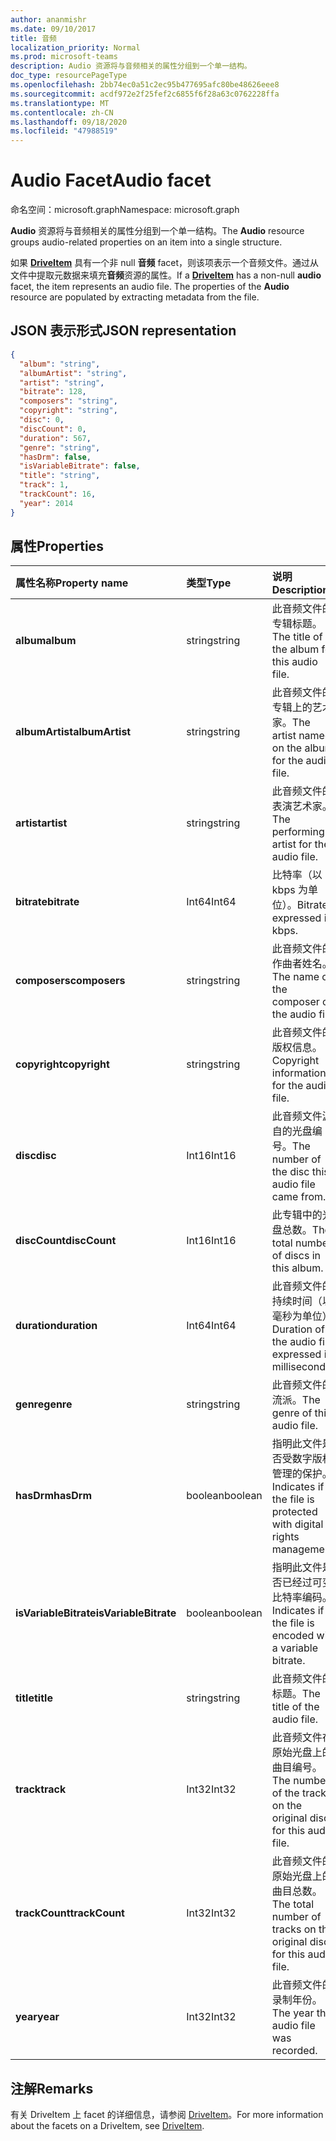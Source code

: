 ```yaml
---
author: ananmishr
ms.date: 09/10/2017
title: 音频
localization_priority: Normal
ms.prod: microsoft-teams
description: Audio 资源将与音频相关的属性分组到一个单一结构。
doc_type: resourcePageType
ms.openlocfilehash: 2bb74ec0a51c2ec95b477695afc80be48626eee8
ms.sourcegitcommit: acdf972e2f25fef2c6855f6f28a63c0762228ffa
ms.translationtype: MT
ms.contentlocale: zh-CN
ms.lasthandoff: 09/18/2020
ms.locfileid: "47988519"
---
```

# <a name="audio-facet"></a><span data-ttu-id="1b240-103">Audio Facet</span><span class="sxs-lookup"><span data-stu-id="1b240-103">Audio facet</span></span>

<span data-ttu-id="1b240-104">命名空间：microsoft.graph</span><span class="sxs-lookup"><span data-stu-id="1b240-104">Namespace: microsoft.graph</span></span>

<span data-ttu-id="1b240-105">**Audio** 资源将与音频相关的属性分组到一个单一结构。</span><span class="sxs-lookup"><span data-stu-id="1b240-105">The **Audio** resource groups audio-related properties on an item into a single structure.</span></span>

<span data-ttu-id="1b240-p101">如果 [**DriveItem**](driveitem.md) 具有一个非 null **音频** facet，则该项表示一个音频文件。通过从文件中提取元数据来填充**音频**资源的属性。</span><span class="sxs-lookup"><span data-stu-id="1b240-p101">If a [**DriveItem**](driveitem.md) has a non-null **audio** facet, the item represents an audio file. The properties of the **Audio** resource are populated by extracting metadata from the file.</span></span> 

## <a name="json-representation"></a><span data-ttu-id="1b240-108">JSON 表示形式</span><span class="sxs-lookup"><span data-stu-id="1b240-108">JSON representation</span></span>

<!-- { "blockType": "resource", "@odata.type": "microsoft.graph.audio" } -->
```json
{
  "album": "string",
  "albumArtist": "string",
  "artist": "string",
  "bitrate": 128,
  "composers": "string",
  "copyright": "string",
  "disc": 0,
  "discCount": 0,
  "duration": 567,
  "genre": "string",
  "hasDrm": false,
  "isVariableBitrate": false,
  "title": "string",
  "track": 1,
  "trackCount": 16,
  "year": 2014
}
```

## <a name="properties"></a><span data-ttu-id="1b240-109">属性</span><span class="sxs-lookup"><span data-stu-id="1b240-109">Properties</span></span>

| <span data-ttu-id="1b240-110">属性名称</span><span class="sxs-lookup"><span data-stu-id="1b240-110">Property name</span></span>         | <span data-ttu-id="1b240-111">类型</span><span class="sxs-lookup"><span data-stu-id="1b240-111">Type</span></span>    | <span data-ttu-id="1b240-112">说明</span><span class="sxs-lookup"><span data-stu-id="1b240-112">Description</span></span>                                                          |
|:----------------------|:--------|:---------------------------------------------------------------------|
| <span data-ttu-id="1b240-113">**album**</span><span class="sxs-lookup"><span data-stu-id="1b240-113">**album**</span></span>             | <span data-ttu-id="1b240-114">string</span><span class="sxs-lookup"><span data-stu-id="1b240-114">string</span></span>  | <span data-ttu-id="1b240-115">此音频文件的专辑标题。</span><span class="sxs-lookup"><span data-stu-id="1b240-115">The title of the album for this audio file.</span></span>                          |
| <span data-ttu-id="1b240-116">**albumArtist**</span><span class="sxs-lookup"><span data-stu-id="1b240-116">**albumArtist**</span></span>       | <span data-ttu-id="1b240-117">string</span><span class="sxs-lookup"><span data-stu-id="1b240-117">string</span></span>  | <span data-ttu-id="1b240-118">此音频文件的专辑上的艺术家。</span><span class="sxs-lookup"><span data-stu-id="1b240-118">The artist named on the album for the audio file.</span></span>                    |
| <span data-ttu-id="1b240-119">**artist**</span><span class="sxs-lookup"><span data-stu-id="1b240-119">**artist**</span></span>            | <span data-ttu-id="1b240-120">string</span><span class="sxs-lookup"><span data-stu-id="1b240-120">string</span></span>  | <span data-ttu-id="1b240-121">此音频文件的表演艺术家。</span><span class="sxs-lookup"><span data-stu-id="1b240-121">The performing artist for the audio file.</span></span>                            |
| <span data-ttu-id="1b240-122">**bitrate**</span><span class="sxs-lookup"><span data-stu-id="1b240-122">**bitrate**</span></span>           | <span data-ttu-id="1b240-123">Int64</span><span class="sxs-lookup"><span data-stu-id="1b240-123">Int64</span></span>   | <span data-ttu-id="1b240-124">比特率（以 kbps 为单位）。</span><span class="sxs-lookup"><span data-stu-id="1b240-124">Bitrate expressed in kbps.</span></span>                                           |
| <span data-ttu-id="1b240-125">**composers**</span><span class="sxs-lookup"><span data-stu-id="1b240-125">**composers**</span></span>         | <span data-ttu-id="1b240-126">string</span><span class="sxs-lookup"><span data-stu-id="1b240-126">string</span></span>  | <span data-ttu-id="1b240-127">此音频文件的作曲者姓名。</span><span class="sxs-lookup"><span data-stu-id="1b240-127">The name of the composer of the audio file.</span></span>                          |
| <span data-ttu-id="1b240-128">**copyright**</span><span class="sxs-lookup"><span data-stu-id="1b240-128">**copyright**</span></span>         | <span data-ttu-id="1b240-129">string</span><span class="sxs-lookup"><span data-stu-id="1b240-129">string</span></span>  | <span data-ttu-id="1b240-130">此音频文件的版权信息。</span><span class="sxs-lookup"><span data-stu-id="1b240-130">Copyright information for the audio file.</span></span>                            |
| <span data-ttu-id="1b240-131">**disc**</span><span class="sxs-lookup"><span data-stu-id="1b240-131">**disc**</span></span>              | <span data-ttu-id="1b240-132">Int16</span><span class="sxs-lookup"><span data-stu-id="1b240-132">Int16</span></span>   | <span data-ttu-id="1b240-133">此音频文件源自的光盘编号。</span><span class="sxs-lookup"><span data-stu-id="1b240-133">The number of the disc this audio file came from.</span></span>                    |
| <span data-ttu-id="1b240-134">**discCount**</span><span class="sxs-lookup"><span data-stu-id="1b240-134">**discCount**</span></span>         | <span data-ttu-id="1b240-135">Int16</span><span class="sxs-lookup"><span data-stu-id="1b240-135">Int16</span></span>   | <span data-ttu-id="1b240-136">此专辑中的光盘总数。</span><span class="sxs-lookup"><span data-stu-id="1b240-136">The total number of discs in this album.</span></span>                             |
| <span data-ttu-id="1b240-137">**duration**</span><span class="sxs-lookup"><span data-stu-id="1b240-137">**duration**</span></span>          | <span data-ttu-id="1b240-138">Int64</span><span class="sxs-lookup"><span data-stu-id="1b240-138">Int64</span></span>   | <span data-ttu-id="1b240-139">此音频文件的持续时间（以毫秒为单位）</span><span class="sxs-lookup"><span data-stu-id="1b240-139">Duration of the audio file, expressed in milliseconds</span></span>                |
| <span data-ttu-id="1b240-140">**genre**</span><span class="sxs-lookup"><span data-stu-id="1b240-140">**genre**</span></span>             | <span data-ttu-id="1b240-141">string</span><span class="sxs-lookup"><span data-stu-id="1b240-141">string</span></span>  | <span data-ttu-id="1b240-142">此音频文件的流派。</span><span class="sxs-lookup"><span data-stu-id="1b240-142">The genre of this audio file.</span></span>                                        |
| <span data-ttu-id="1b240-143">**hasDrm**</span><span class="sxs-lookup"><span data-stu-id="1b240-143">**hasDrm**</span></span>            | <span data-ttu-id="1b240-144">boolean</span><span class="sxs-lookup"><span data-stu-id="1b240-144">boolean</span></span> | <span data-ttu-id="1b240-145">指明此文件是否受数字版权管理的保护。</span><span class="sxs-lookup"><span data-stu-id="1b240-145">Indicates if the file is protected with digital rights management.</span></span>   |
| <span data-ttu-id="1b240-146">**isVariableBitrate**</span><span class="sxs-lookup"><span data-stu-id="1b240-146">**isVariableBitrate**</span></span> | <span data-ttu-id="1b240-147">boolean</span><span class="sxs-lookup"><span data-stu-id="1b240-147">boolean</span></span> | <span data-ttu-id="1b240-148">指明此文件是否已经过可变比特率编码。</span><span class="sxs-lookup"><span data-stu-id="1b240-148">Indicates if the file is encoded with a variable bitrate.</span></span>            |
| <span data-ttu-id="1b240-149">**title**</span><span class="sxs-lookup"><span data-stu-id="1b240-149">**title**</span></span>             | <span data-ttu-id="1b240-150">string</span><span class="sxs-lookup"><span data-stu-id="1b240-150">string</span></span>  | <span data-ttu-id="1b240-151">此音频文件的标题。</span><span class="sxs-lookup"><span data-stu-id="1b240-151">The title of the audio file.</span></span>                                         |
| <span data-ttu-id="1b240-152">**track**</span><span class="sxs-lookup"><span data-stu-id="1b240-152">**track**</span></span>             | <span data-ttu-id="1b240-153">Int32</span><span class="sxs-lookup"><span data-stu-id="1b240-153">Int32</span></span>   | <span data-ttu-id="1b240-154">此音频文件在原始光盘上的曲目编号。</span><span class="sxs-lookup"><span data-stu-id="1b240-154">The number of the track on the original disc for this audio file.</span></span>    |
| <span data-ttu-id="1b240-155">**trackCount**</span><span class="sxs-lookup"><span data-stu-id="1b240-155">**trackCount**</span></span>        | <span data-ttu-id="1b240-156">Int32</span><span class="sxs-lookup"><span data-stu-id="1b240-156">Int32</span></span>   | <span data-ttu-id="1b240-157">此音频文件的原始光盘上的曲目总数。</span><span class="sxs-lookup"><span data-stu-id="1b240-157">The total number of tracks on the original disc for this audio file.</span></span> |
| <span data-ttu-id="1b240-158">**year**</span><span class="sxs-lookup"><span data-stu-id="1b240-158">**year**</span></span>              | <span data-ttu-id="1b240-159">Int32</span><span class="sxs-lookup"><span data-stu-id="1b240-159">Int32</span></span>   | <span data-ttu-id="1b240-160">此音频文件的录制年份。</span><span class="sxs-lookup"><span data-stu-id="1b240-160">The year the audio file was recorded.</span></span>                                |

[item-resource]: ../resources/driveitem.md

## <a name="remarks"></a><span data-ttu-id="1b240-161">注解</span><span class="sxs-lookup"><span data-stu-id="1b240-161">Remarks</span></span>

<span data-ttu-id="1b240-162">有关 DriveItem 上 facet 的详细信息，请参阅 [DriveItem](driveitem.md)。</span><span class="sxs-lookup"><span data-stu-id="1b240-162">For more information about the facets on a DriveItem, see [DriveItem](driveitem.md).</span></span>

<!-- {
  "type": "#page.annotation",
  "description": "The audio facet provides information about music or audio metadata.",
  "keywords": "music,audio,metadata,onedrive",
  "section": "documentation",
  "tocPath": "Facets/Audio"
} -->

